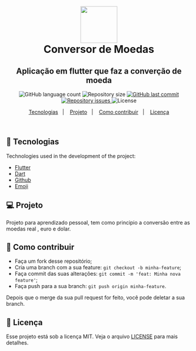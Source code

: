 <h1 align="center">
<img alt="" title="" src="https://image.flaticon.com/icons/svg/1949/1949596.svg" width="100" /><br>
Conversor de Moedas
  <!-- trocar: 'você pode colocar uma imagem (logo) que represente seu projeto (visualmente) -->
</h1>

<h2 align="center">Aplicação em flutter que faz a converção de moeda</h2>

<p align="center">
  <img alt="GitHub language count" src="https://img.shields.io/github/languages/count/Sthaynny/conversor_de_moeda-em-flutter">
  <!-- trocar: 'rlocatelli9/template-README' pelo caminho do seu respositório -->

  <img alt="Repository size" src="https://img.shields.io/github/repo-size/Sthaynny/conversor_de_moeda-em-flutter">
  <!-- trocar: 'rlocatelli9/template-README' pelo caminho do seu respositório -->

  <a href="https://github.com/Sthaynny/conversor_de_moeda-em-flutter/commits/master">
  <!-- trocar: 'rlocatelli9/template-README' pelo caminho do seu respositório -->
    <img alt="GitHub last commit" src="https://img.shields.io/github/last-commit/Sthaynny/conversor_de_moeda-em-flutter">
     <!-- trocar: 'rlocatelli9/template-README' pelo caminho do seu respositório -->
  </a>

  <a href="https://github.com/Sthaynny/conversor_de_moeda-em-flutter">
   <!-- trocar: 'rlocatelli9/template-README' pelo caminho do seu respositório -->
    <img alt="Repository issues" src="https://img.shields.io/github/issues/Sthaynny/conversor_de_moeda-em-flutter">
     <!-- trocar: 'rlocatelli9/template-README' pelo caminho do seu respositório -->

  </a>

  <img alt="License" src="https://img.shields.io/badge/license-MIT-brightgreen">
</p>

<p align="center">
  <a href="#bookmark_tabs-tecnologias">Tecnologias</a>&nbsp;&nbsp;&nbsp;|&nbsp;&nbsp;&nbsp;
  <a href="#-projeto">Projeto</a>&nbsp;&nbsp;&nbsp;|&nbsp;&nbsp;&nbsp;
  <a href="#-como-contribuir">Como contribuir</a>&nbsp;&nbsp;&nbsp;|&nbsp;&nbsp;&nbsp;
  <a href="#memo-licença">Licença</a>
</p>

<br>

## :bookmark_tabs: Tecnologias

Technologies used in the development of the project:

- [Flutter](https://flutter.dev/)
- [Dart](https://dart.dev/)
- [Github](https://github.com)
- [Emoji](https://gist.github.com/rxaviers/7360908)

## 💻 Projeto

Projeto para aprendizado pessoal, tem como principio a conversão entre as moedas real , euro e dolar.

## 🤔 Como contribuir

- Faça um fork desse repositório;
- Cria uma branch com a sua feature: `git checkout -b minha-feature`;
- Faça commit das suas alterações: `git commit -m 'feat: Minha nova feature'`;
- Faça push para a sua branch: `git push origin minha-feature`.

Depois que o merge da sua pull request for feito, você pode deletar a sua branch.

## :memo: Licença

Esse projeto está sob a licença MIT. Veja o arquivo [LICENSE](LICENSE.md) para mais detalhes.
